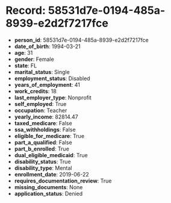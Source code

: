 # Record: 58531d7e-0194-485a-8939-e2d2f7217fce

- **person_id**: 58531d7e-0194-485a-8939-e2d2f7217fce
- **date_of_birth**: 1994-03-21
- **age**: 31
- **gender**: Female
- **state**: FL
- **marital_status**: Single
- **employment_status**: Disabled
- **years_of_employment**: 41
- **work_credits**: 18
- **last_employer_type**: Nonprofit
- **self_employed**: True
- **occupation**: Teacher
- **yearly_income**: 82814.47
- **taxed_medicare**: False
- **ssa_withholdings**: False
- **eligible_for_medicare**: True
- **part_a_qualified**: False
- **part_b_enrolled**: True
- **dual_eligible_medicaid**: True
- **disability_status**: True
- **disability_type**: Mental
- **enrollment_date**: 2019-06-22
- **requires_documentation_review**: True
- **missing_documents**: None
- **application_status**: Denied